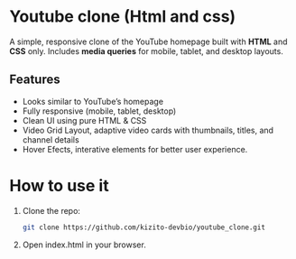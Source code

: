 

# Youtube clone (Html and css)

A simple, responsive clone of the YouTube homepage built with **HTML** and **CSS** only.
Includes **media queries** for mobile, tablet, and desktop layouts.


## Features
 
- Looks similar to YouTube’s homepage
- Fully responsive (mobile, tablet, desktop)
- Clean UI using pure HTML & CSS
- Video Grid Layout, adaptive video cards with thumbnails, titles, and channel details
- Hover Efects, interative elements for better user experience.


# How to use it

1. Clone the repo:

   ```bash
   git clone https://github.com/kizito-devbio/youtube_clone.git

2. Open index.html in your browser.
